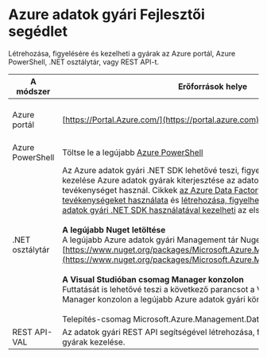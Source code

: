 <properties 
    pageTitle="Azure adatok gyári Fejlesztői segédlet" 
    description="Tudnivalók a változatos módszerekkel, amelyekkel létrehozása, figyelésére és Azure adatok gyárak kezelése"
    services="data-factory" 
    documentationCenter="" 
    authors="spelluru" 
    manager="jhubbard" 
    editor="monicar"/>

<tags 
    ms.service="data-factory" 
    ms.workload="data-services" 
    ms.tgt_pltfrm="na" 
    ms.devlang="na" 
    ms.topic="article" 
    ms.date="09/06/2016" 
    ms.author="spelluru"/>

# <a name="azure-data-factory-developer-reference"></a>Azure adatok gyári Fejlesztői segédlet

Létrehozása, figyelésére és kezelheti a gyárak az Azure portál, Azure PowerShell, .NET osztálytár, vagy REST API-t.

A módszer | Erőforrások helye | Fejlesztőeszközök hivatkozások
---------------------------------------------------- | ------------------------------ | -----------
Azure portál  | [https://Portal.Azure.com/](https://portal.azure.com) | [Első lépések az Azure Data Factory (Azure portal)](data-factory-build-your-first-pipeline-using-editor.md)
Azure PowerShell | Töltse le a legújabb [Azure PowerShell](http://go.microsoft.com/?linkid=9811175&clcid=0x409) | [Parancsmagjai – referencia](https://msdn.microsoft.com/library/dn820234.aspx) 
.NET osztálytár | Az Azure adatok gyári .NET SDK lehetővé teszi, figyelni, és létrehozása és kezelése Azure adatok gyárak kiterjesztése az adatok gyári a .NET-tevékenységet használ. Cikkek [az Azure Data Factory folyamat az egyéni tevékenységeket használata](data-factory-use-custom-activities.md) és [létrehozása, figyelheti, és Azure adatok gyárak adatok gyári .NET SDK használatával kezelheti](data-factory-create-data-factories-programmatically.md) az első lépésekhez.<br/><br/><b>A legújabb Nuget letöltése</b><br/>A legújabb Azure adatok gyári Management tár Nuget csomagot a töltheti le: [https://www.nuget.org/packages/Microsoft.Azure.Management.DataFactories/](https://www.nuget.org/packages/Microsoft.Azure.Management.DataFactories/)<br/><br/>**A Visual Studióban csomag Manager konzolon**<br/>Futtatását is lehetővé teszi a következő parancsot a Visual Studio csomag Manager konzolon a legújabb Azure adatok gyári könyvtár eléréséhez<br/><br/>Telepítés-csomag Microsoft.Azure.Management.DataFactories | [.NET SDK hivatkozás](https://msdn.microsoft.com/library/mt415893.aspx)
REST API-VAL | Az adatok gyári REST API segítségével létrehozása, figyelésére és Azure adatok gyárak kezelése. | [REST API-hivatkozás](https://msdn.microsoft.com/library/dn906738.aspx)


 

